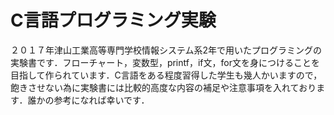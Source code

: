 # C言語プログラミング実験

２０１７年津山工業高等専門学校情報システム系2年で用いたプログラミングの実験書です．フローチャート，変数型，printf，if文，for文を身につけることを目指して作られています．C言語をある程度習得した学生も幾人かいますので，飽きさせない為に実験書には比較的高度な内容の補足や注意事項を入れております．誰かの参考になれば幸いです．


